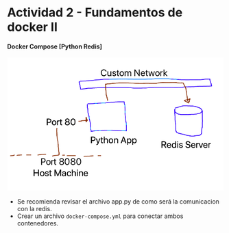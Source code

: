 # Actividad 2 - Fundamentos de docker II


#### Docker Compose [Python Redis]

![](./assets/1.png)

- Se recomienda revisar el archivo app.py de como será la comunicacion con la redis.
- Crear un archivo `docker-compose.yml` para conectar ambos contenedores.


